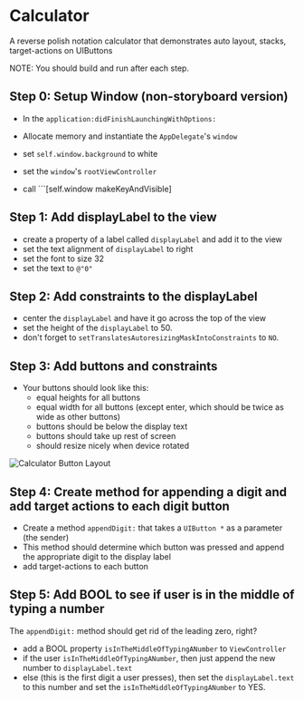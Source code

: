 # Calculator
A reverse polish notation calculator that demonstrates auto layout, stacks, target-actions on UIButtons

NOTE: You should build and run after each step.

## Step 0: Setup Window (non-storyboard version)

- In the ```application:didFinishLaunchingWithOptions:```

 - Allocate memory and instantiate the ```AppDelegate```'s ```window```
 - set ```self.window.background``` to white
 - set the ```window```'s ```rootViewController```
 - call ```[self.window makeKeyAndVisible] 

## Step 1: Add displayLabel to the view

- create a property of a label called ```displayLabel``` and add it to the view
- set the text alignment of ```displayLabel``` to right
- set the font to size 32
- set the text to ```@"0"```

## Step 2: Add constraints to the displayLabel

- center the ```displayLabel``` and have it go across the top of the view
- set the height of the ```displayLabel``` to 50.
- don't forget to ```setTranslatesAutoresizingMaskIntoConstraints``` to ```NO```.

## Step 3: Add buttons and constraints

- Your buttons should look like this:
	- equal heights for all buttons
	- equal width for all buttons (except enter, which should be twice as wide as other buttons)
	- buttons should be below the display text
	- buttons should take up rest of screen
	- should resize nicely when device rotated

![Calculator Button Layout](http://i.imgur.com/qjSp5Bx.png)

## Step 4: Create method for appending a digit and add target actions to each digit button

- Create a method ```appendDigit:``` that takes a ```UIButton *``` as a parameter (the sender)
- This method should determine which button was pressed and append the appropriate digit to the display label
- add target-actions to each button

## Step 5: Add BOOL to see if user is in the middle of typing a number

The ```appendDigit:``` method should get rid of the leading zero, right?

- add a BOOL property ```isInTheMiddleOfTypingANumber``` to ```ViewController```
- if the user ```isInTheMiddleOfTypingANumber```, then just append the new number to ```displayLabel.text```
- else (this is the first digit a user presses), then set the ```displayLabel.text``` to this number and set the ```isInTheMiddleOfTypingANumber``` to YES.








